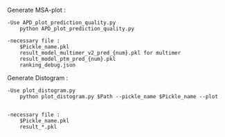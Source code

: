 Generate MSA-plot :
  
	-Use APD_plot_prediction_quality.py
		python APD_plot_prediction_quality.py

	-necessary file :
		$Pickle_name.pkl
		result_model_multimer_v2_pred_{num}.pkl for multimer
		result_model_ptm_pred_{num}.pkl
		ranking_debug.json

Generate Distogram :

	-Use plot_distogram.py
		python plot_distogram.py $Path --pickle_name $Pickle_name --plot
	
	
	-necessary file :
		$Pickle_name.pkl
		result_*.pkl
